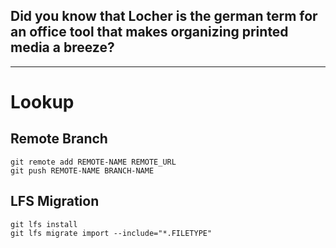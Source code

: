 ## Did you know that Locher is the german term for an office tool that makes organizing printed media a breeze?

---

# Lookup
## Remote Branch
```
git remote add REMOTE-NAME REMOTE_URL
git push REMOTE-NAME BRANCH-NAME
```

## LFS Migration
```
git lfs install
git lfs migrate import --include="*.FILETYPE"
```
